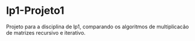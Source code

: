 # lp1-Projeto1
Projeto para a disciplina de lp1, comparando os algoritmos de multiplicacão de matrizes recursivo e iterativo.
